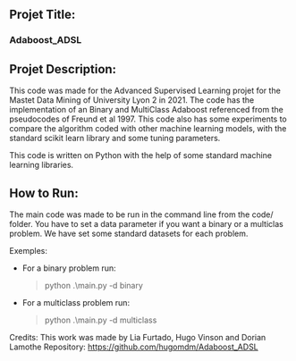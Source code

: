 ## Projet Title: 

### Adaboost_ADSL
## Projet Description: 

This code was made for the Advanced Supervised Learning projet for the Mastet Data Mining of University Lyon 2 in 2021. 
The code has the implementation of an Binary and MultiClass Adaboost referenced from the pseudocodes of Freund et al 1997. 
This code also has some experiments to compare the algorithm coded with other machine learning models, with the standard
scikit learn library and some tuning parameters. 

This code is written on Python with the help of some standard machine learning libraries. 

## How to Run: 

The main code was made to be run in the command line from the code/ folder.
You have to set a data parameter if you want a binary or a multiclas problem. 
We have set some standard datasets for each problem. 

Exemples: 
- For a binary problem run:
    >  python .\main.py -d binary
- For a multiclass problem run:
    >  python .\main.py -d multiclass

Credits: 
This work was made by Lia Furtado, Hugo Vinson and Dorian Lamothe
Repository:
https://github.com/hugomdm/Adaboost_ADSL